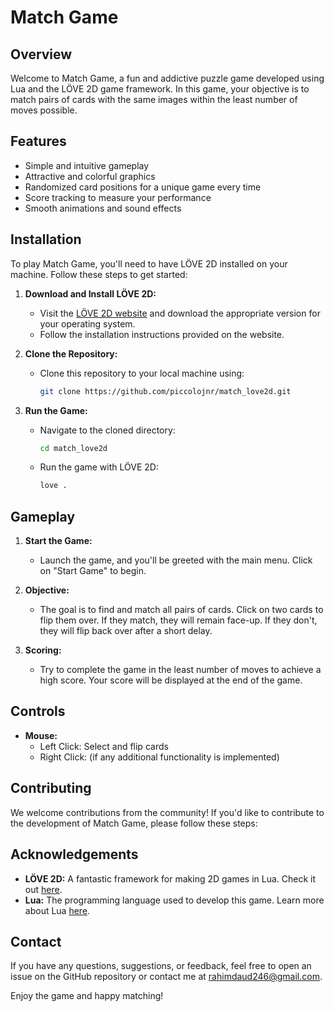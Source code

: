 # Match Game

## Overview

Welcome to Match Game, a fun and addictive puzzle game developed using Lua and the LÖVE 2D game framework. In this game, your objective is to match pairs of cards with the same images within the least number of moves possible.

## Features

- Simple and intuitive gameplay
- Attractive and colorful graphics
- Randomized card positions for a unique game every time
- Score tracking to measure your performance
- Smooth animations and sound effects

## Installation

To play Match Game, you'll need to have LÖVE 2D installed on your machine. Follow these steps to get started:

1. **Download and Install LÖVE 2D:**
   - Visit the [LÖVE 2D website](https://love2d.org/) and download the appropriate version for your operating system.
   - Follow the installation instructions provided on the website.

2. **Clone the Repository:**
   - Clone this repository to your local machine using:
     ```bash
     git clone https://github.com/piccolojnr/match_love2d.git
     ```

3. **Run the Game:**
   - Navigate to the cloned directory:
     ```bash
     cd match_love2d
     ```
   - Run the game with LÖVE 2D:
     ```bash
     love .
     ```

## Gameplay

1. **Start the Game:**
   - Launch the game, and you'll be greeted with the main menu. Click on "Start Game" to begin.

2. **Objective:**
   - The goal is to find and match all pairs of cards. Click on two cards to flip them over. If they match, they will remain face-up. If they don't, they will flip back over after a short delay.

3. **Scoring:**
   - Try to complete the game in the least number of moves to achieve a high score. Your score will be displayed at the end of the game.

## Controls

- **Mouse:**
  - Left Click: Select and flip cards
  - Right Click: (if any additional functionality is implemented)

## Contributing

We welcome contributions from the community! If you'd like to contribute to the development of Match Game, please follow these steps:


## Acknowledgements

- **LÖVE 2D:** A fantastic framework for making 2D games in Lua. Check it out [here](https://love2d.org/).
- **Lua:** The programming language used to develop this game. Learn more about Lua [here](https://www.lua.org/).

## Contact

If you have any questions, suggestions, or feedback, feel free to open an issue on the GitHub repository or contact me at rahimdaud246@gmail.com.

Enjoy the game and happy matching!

